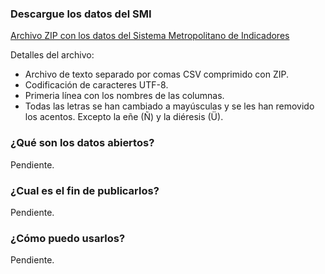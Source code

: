 ### Descargue los datos del SMI

[Archivo ZIP con los datos del Sistema Metropolitano de Indicadores](http://www.trcimplan.gob.mx/smi/trcimplan-smi.zip)

Detalles del archivo:

* Archivo de texto separado por comas CSV comprimido con ZIP.
* Codificación de caracteres UTF-8.
* Primeria línea con los nombres de las columnas.
* Todas las letras se han cambiado a mayúsculas y se les han removido los acentos. Excepto la eñe (Ñ) y la diéresis (Ü).

### ¿Qué son los datos abiertos?

Pendiente.

### ¿Cual es el fin de publicarlos?

Pendiente.

### ¿Cómo puedo usarlos?

Pendiente.
